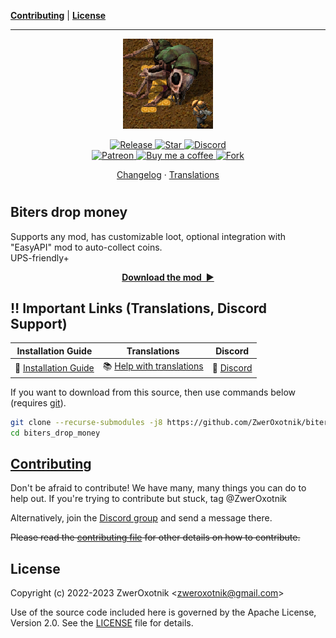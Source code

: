 **[Contributing](#contributing)** |
**[License](#license)**

---

<p align="center">
  <img
    width="144"
    src="thumbnail.png"
    alt="thumbnail.png"
  />
</p>

<p align="center">
  <a href="https://github.com/ZwerOxotnik/biters_drop_money/tags">
    <img src="https://img.shields.io/github/tag/ZwerOxotnik/biters_drop_money.svg?label=Release&color=FF5500" alt="Release">
  </a>
  <a href="https://github.com/ZwerOxotnik/biters_drop_money/stargazers">
    <img src="https://img.shields.io/github/stars/ZwerOxotnik/biters_drop_money.svg?label=Stars&color=F08125" alt="Star">
  </a>
  <a href="https://discord.gg/YyJVUCa">
    <img src="https://discordapp.com/api/guilds/480103519769067542/widget.png?style=shield" alt="Discord">
  <br/>
  <a href="https://www.patreon.com/ZwerOxotnik">
    <img src="https://ionicabizau.github.io/badges/patreon.svg" alt="Patreon">
  <a href="https://ko-fi.com/zweroxotnik">
    <img src="https://www.buymeacoffee.com/assets/img/guidelines/download-assets-sm-2.svg" height="20" alt="Buy me a coffee">
  <a href="http://github.com/ZwerOxotnik/biters_drop_money/fork">
    <img src="https://img.shields.io/github/forks/ZwerOxotnik/biters_drop_money.svg?label=Forks&color=7889DD" alt="Fork">
  </a>
</p>

<p align="center">
  <a href="changelog.txt">Changelog</a>
  ·
  <a href="https://crowdin.com/project/factorio-mods-localization">Translations</a>
</p>

<h1></h1>

<!-- Put your "fancy" image/video here -->
<!-- <img
  src=""
  align="right"
/> -->

Biters drop money
-----------------

Supports any mod, has customizable loot, optional integration with "EasyAPI" mod to auto-collect coins.\
UPS-friendly+

<p align="center">
  <a href="https://mods.factorio.com/mod/biters_drop_money/downloads"><strong>Download the mod&nbsp;&nbsp;▶</strong></a>
</p>

‼️ Important Links (Translations, Discord Support)
---------------------------------------------------------------

| Installation Guide | Translations | Discord |
| ------------------ | ------------ | ------- |
| 📖 [Installation Guide](https://wiki.factorio.com/index.php?title=Installing_Mods) | 📚 [Help with translations](https://crowdin.com/project/factorio-mods-localization) | 🦜 [Discord][discord] |

If you want to download from this source, then use commands below (requires [git][git]).

```bash
git clone --recurse-submodules -j8 https://github.com/ZwerOxotnik/biters_drop_money
cd biters_drop_money
```

[Contributing](/CONTRIBUTING.md)
--------------------------------

Don't be afraid to contribute! We have many, many things you can do to help out. If you're trying to contribute but stuck, tag @ZwerOxotnik

Alternatively, join the [Discord group][Discord] and send a message there.

~~Please read the [contributing file](/CONTRIBUTING.md) for other details on how to contribute.~~

License
-------

Copyright (c) 2022-2023 ZwerOxotnik \<zweroxotnik@gmail.com\>

Use of the source code included here is governed by the Apache License, Version 2.0. See the [LICENSE](/LICENSE) file for details.

[discord]: https://discord.gg/YyJVUCa
[GitHub-page]: https://zweroxotnik.github.io/biters_drop_money/
[git]: https://git-scm.com/downloads

